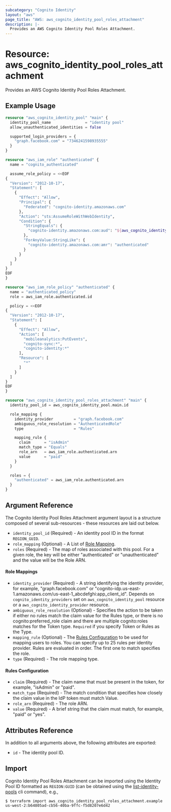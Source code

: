 ```yaml
---
subcategory: "Cognito Identity"
layout: "aws"
page_title: "AWS: aws_cognito_identity_pool_roles_attachment"
description: |-
  Provides an AWS Cognito Identity Pool Roles Attachment.
---
```


# Resource: aws_cognito_identity_pool_roles_attachment

Provides an AWS Cognito Identity Pool Roles Attachment.

## Example Usage

```terraform
resource "aws_cognito_identity_pool" "main" {
  identity_pool_name               = "identity pool"
  allow_unauthenticated_identities = false

  supported_login_providers = {
    "graph.facebook.com" = "7346241598935555"
  }
}

resource "aws_iam_role" "authenticated" {
  name = "cognito_authenticated"

  assume_role_policy = <<EOF
{
  "Version": "2012-10-17",
  "Statement": [
    {
      "Effect": "Allow",
      "Principal": {
        "Federated": "cognito-identity.amazonaws.com"
      },
      "Action": "sts:AssumeRoleWithWebIdentity",
      "Condition": {
        "StringEquals": {
          "cognito-identity.amazonaws.com:aud": "${aws_cognito_identity_pool.main.id}"
        },
        "ForAnyValue:StringLike": {
          "cognito-identity.amazonaws.com:amr": "authenticated"
        }
      }
    }
  ]
}
EOF
}

resource "aws_iam_role_policy" "authenticated" {
  name = "authenticated_policy"
  role = aws_iam_role.authenticated.id

  policy = <<EOF
{
  "Version": "2012-10-17",
  "Statement": [
    {
      "Effect": "Allow",
      "Action": [
        "mobileanalytics:PutEvents",
        "cognito-sync:*",
        "cognito-identity:*"
      ],
      "Resource": [
        "*"
      ]
    }
  ]
}
EOF
}

resource "aws_cognito_identity_pool_roles_attachment" "main" {
  identity_pool_id = aws_cognito_identity_pool.main.id

  role_mapping {
    identity_provider         = "graph.facebook.com"
    ambiguous_role_resolution = "AuthenticatedRole"
    type                      = "Rules"

    mapping_rule {
      claim      = "isAdmin"
      match_type = "Equals"
      role_arn   = aws_iam_role.authenticated.arn
      value      = "paid"
    }
  }

  roles = {
    "authenticated" = aws_iam_role.authenticated.arn
  }
}
```

## Argument Reference

The Cognito Identity Pool Roles Attachment argument layout is a structure composed of several sub-resources - these resources are laid out below.

* `identity_pool_id` (Required) - An identity pool ID in the format `REGION_GUID`.
* `role_mapping` (Optional) - A List of [Role Mapping](#role-mappings).
* `roles` (Required) - The map of roles associated with this pool. For a given role, the key will be either "authenticated" or "unauthenticated" and the value will be the Role ARN.

#### Role Mappings

* `identity_provider` (Required) - A string identifying the identity provider, for example, "graph.facebook.com" or "cognito-idp.us-east-1.amazonaws.com/us-east-1_abcdefghi:app_client_id". Depends on `cognito_identity_providers` set on `aws_cognito_identity_pool` resource or a `aws_cognito_identity_provider` resource.
* `ambiguous_role_resolution` (Optional) - Specifies the action to be taken if either no rules match the claim value for the Rules type, or there is no cognito:preferred_role claim and there are multiple cognito:roles matches for the Token type. `Required` if you specify Token or Rules as the Type.
* `mapping_rule` (Optional) - The [Rules Configuration](#rules-configuration) to be used for mapping users to roles. You can specify up to 25 rules per identity provider. Rules are evaluated in order. The first one to match specifies the role.
* `type` (Required) - The role mapping type.

#### Rules Configuration

* `claim` (Required) - The claim name that must be present in the token, for example, "isAdmin" or "paid".
* `match_type` (Required) - The match condition that specifies how closely the claim value in the IdP token must match Value.
* `role_arn` (Required) - The role ARN.
* `value` (Required) - A brief string that the claim must match, for example, "paid" or "yes".

## Attributes Reference

In addition to all arguments above, the following attributes are exported:

* `id` - The identity pool ID.

## Import

Cognito Identity Pool Roles Attachment can be imported using the Identity Pool ID formatted as `REGION:GUID` (can be obtained using the [list-identity-pools](https://docs.aws.amazon.com/cli/latest/reference/cognito-identity/list-identity-pools.html) cli command), e.g.,

```
$ terraform import aws_cognito_identity_pool_roles_attachment.example us-west-2:b64805ad-cb56-40ba-9ffc-f5d8207e6d42
```
